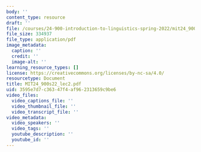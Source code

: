 ```yaml
---
body: ''
content_type: resource
draft: ''
file: /courses/24-900-introduction-to-linguistics-spring-2022/mit24_900s22_lec2.pdf
file_size: 334937
file_type: application/pdf
image_metadata:
  caption: ''
  credit: ''
  image-alt: ''
learning_resource_types: []
license: https://creativecommons.org/licenses/by-nc-sa/4.0/
resourcetype: Document
title: MIT24_900s22_lec2.pdf
uid: 3595e7d7-c363-47f4-af96-2313659c9be6
video_files:
  video_captions_file: ''
  video_thumbnail_file: ''
  video_transcript_file: ''
video_metadata:
  video_speakers: ''
  video_tags: ''
  youtube_description: ''
  youtube_id: ''
---
```

